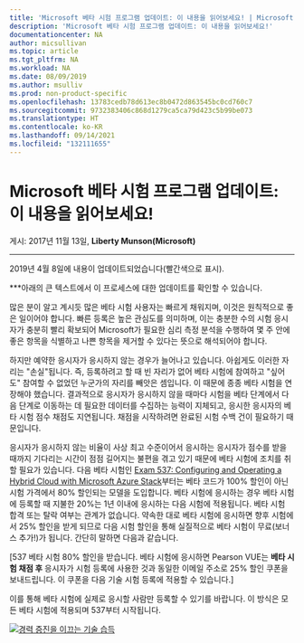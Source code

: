 ```yaml
---
title: 'Microsoft 베타 시험 프로그램 업데이트: 이 내용을 읽어보세요! | Microsoft Docs'
description: 'Microsoft 베타 시험 프로그램 업데이트: 이 내용을 읽어보세요!'
documentationcenter: NA
author: micsullivan
ms.topic: article
ms.tgt_pltfrm: NA
ms.workload: NA
ms.date: 08/09/2019
ms.author: msulliv
ms.prod: non-product-specific
ms.openlocfilehash: 13783cedb78d613ec8b0472d863545bc0cd760c7
ms.sourcegitcommit: 9732383406c868d1279ca5ca79d423c5b99be073
ms.translationtype: HT
ms.contentlocale: ko-KR
ms.lasthandoff: 09/14/2021
ms.locfileid: "132111655"
---
```

# <a name="updates-on-microsoft-beta-exam-program-read-this"></a>Microsoft 베타 시험 프로그램 업데이트: 이 내용을 읽어보세요!

게시: 2017년 11월 13일, **Liberty Munson(Microsoft)**

___

2019년 4월 8일에 내용이 업데이트되었습니다(빨간색으로 표시).

***아래의 큰 텍스트에서 이 프로세스에 대한 업데이트를 확인할 수 있습니다.

많은 분이 알고 계시듯 많은 베타 시험 사용자는 빠르게 채워지며, 이것은 원칙적으로 좋은 일이어야 합니다. 빠른 등록은 높은 관심도를 의미하며, 이는 충분한 수의 시험 응시자가 충분히 빨리 확보되어 Microsoft가 필요한 심리 측정 분석을 수행하여 몇 주 안에 좋은 항목을 식별하고 나쁜 항목을 제거할 수 있다는 뜻으로 해석되어야 합니다.

하지만 예약한 응시자가 응시하지 않는 경우가 늘어나고 있습니다. 아쉽게도 이러한 자리는 "손실"됩니다. 즉, 등록하려고 할 때 빈 자리가 없어 베타 시험에 참여하고 "싶어도" 참여할 수 없었던 누군가의 자리를 빼앗은 셈입니다. 이 때문에 종종 베타 시험을 연장해야 했습니다. 결과적으로 응시자가 응시하지 않을 때마다 시험을 베타 단계에서 다음 단계로 이동하는 데 필요한 데이터를 수집하는 능력이 지체되고, 응시한 응시자의 베타 시험 점수 채점도 지연됩니다. 채점을 시작하려면 완료된 시험 수백 건이 필요하기 때문입니다.

응시자가 응시하지 않는 비율이 사상 최고 수준이어서 응시하는 응시자가 점수를 받을 때까지 기다리는 시간이 점점 길어지는 불편을 겪고 있기 때문에 베타 시험에 조치를 취할 필요가 있습니다. 다음 베타 시험인 [Exam 537: Configuring and Operating a Hybrid Cloud with Microsoft Azure Stack](https://www.microsoft.com/learning/exam-70-537.aspx)부터는 베타 코드가 100% 할인이 아닌 시험 가격에서 80% 할인되는 모델을 도입합니다. 베타 시험에 응시하는 경우 베타 시험에 등록할 때 지불한 20%는 1년 이내에 응시하는 다음 시험에 적용됩니다. 베타 시험 합격 또는 탈락 여부는 관계가 없습니다. 약속한 대로 베타 시험에 응시하면 향후 시험에서 25% 할인을 받게 되므로 다음 시험 할인을 통해 실질적으로 베타 시험이 무료(보너스 추가!)가 됩니다. 간단히 말하면 다음과 같습니다.

[537 베타 시험 80% 할인을 받습니다. 베타 시험에 응시하면 Pearson VUE는 **베타 시험 채점 후** 응시자가 시험 등록에 사용한 것과 동일한 이메일 주소로 25% 할인 쿠폰을 보내드립니다. 이 쿠폰을 다음 기술 시험 등록에 적용할 수 있습니다.]

이를 통해 베타 시험에 실제로 응시할 사람만 등록할 수 있기를 바랍니다. 이 방식은 모든 베타 시험에 적용되며 537부터 시작됩니다.

[![경력 증진을 이끄는 기술 습득](images/microsoft-certified-banner.png)](https://www.microsoft.com/learning/azure-training-certification.aspx?WT.icid=mva_bnr_lexawareness_usen_asi_rightrail_oct2017)
